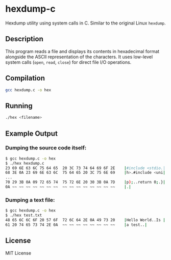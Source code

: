 # hexdump-c
Hexdump utility using system calls in C. Similar to the original Linux `hexdump`.
## Description
This program reads a file and displays its contents in hexadecimal format alongside the ASCII representation of the characters.
It uses low-level system calls (`open`, `read`, `close`) for direct file I/O operations.
## Compilation
```bash
gcc hexdump.c -o hex
```
## Running
```bash
./hex <filename>
```
## Example Output
### Dumping the source code itself:
```bash
$ gcc hexdump.c -o hex
$ ./hex hexdump.c
23 69 6E 63 6C 75 64 65  20 3C 73 74 64 69 6F 2E 	|#include <stdio.|
68 3E 0A 23 69 6E 63 6C  75 64 65 20 3C 75 6E 69 	|h>.#include <uni|
...
70 29 3B 0A 09 72 65 74  75 72 6E 20 30 3B 0A 7D 	|p);..return 0;.}|
0A ~~ ~~ ~~ ~~ ~~ ~~ ~~  ~~ ~~ ~~ ~~ ~~ ~~ ~~ ~~ 	|.|
```
### Dumping a text file:
```bash
$ gcc hexdump.c -o hex
$ ./hex test.txt
48 65 6C 6C 6F 20 57 6F  72 6C 64 2E 0A 49 73 20 	|Hello World..Is |
61 20 74 65 73 74 2E 0A  ~~ ~~ ~~ ~~ ~~ ~~ ~~ ~~ 	|a test..|
```
## License
MIT License
